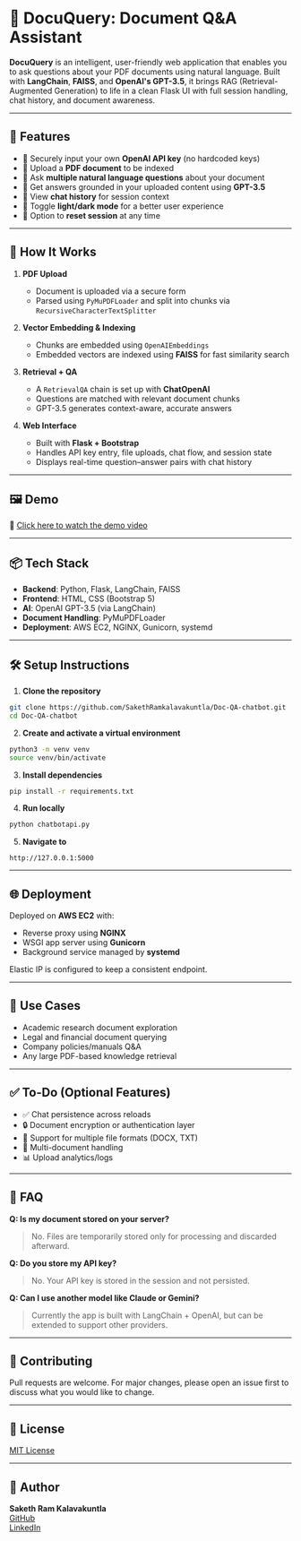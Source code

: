 # 🤖 DocuQuery: Document Q&A Assistant

**DocuQuery** is an intelligent, user-friendly web application that enables you to ask questions about your PDF documents using natural language. Built with **LangChain**, **FAISS**, and **OpenAI's GPT-3.5**, it brings RAG (Retrieval-Augmented Generation) to life in a clean Flask UI with full session handling, chat history, and document awareness.

---

## 🚀 Features

- 🔐 Securely input your own **OpenAI API key** (no hardcoded keys)
- 📄 Upload a **PDF document** to be indexed
- 💬 Ask **multiple natural language questions** about your document
- 🧠 Get answers grounded in your uploaded content using **GPT-3.5**
- 📜 View **chat history** for session context
- 🌙 Toggle **light/dark mode** for a better user experience
- 🔄 Option to **reset session** at any time

---

## 🧠 How It Works

1. **PDF Upload**

   - Document is uploaded via a secure form
   - Parsed using `PyMuPDFLoader` and split into chunks via `RecursiveCharacterTextSplitter`

2. **Vector Embedding & Indexing**

   - Chunks are embedded using `OpenAIEmbeddings`
   - Embedded vectors are indexed using **FAISS** for fast similarity search

3. **Retrieval + QA**

   - A `RetrievalQA` chain is set up with **ChatOpenAI**
   - Questions are matched with relevant document chunks
   - GPT-3.5 generates context-aware, accurate answers

4. **Web Interface**

   - Built with **Flask + Bootstrap**
   - Handles API key entry, file uploads, chat flow, and session state
   - Displays real-time question–answer pairs with chat history

---

## 🖼️ Demo

🎥 [Click here to watch the demo video](demo/chatbotdemo.mp4)


---

## 📦 Tech Stack

- **Backend**: Python, Flask, LangChain, FAISS
- **Frontend**: HTML, CSS (Bootstrap 5)
- **AI**: OpenAI GPT-3.5 (via LangChain)
- **Document Handling**: PyMuPDFLoader
- **Deployment**: AWS EC2, NGINX, Gunicorn, systemd

---

## 🛠️ Setup Instructions

1. **Clone the repository**

```bash
git clone https://github.com/SakethRamkalavakuntla/Doc-QA-chatbot.git
cd Doc-QA-chatbot
```

2. **Create and activate a virtual environment**

```bash
python3 -m venv venv
source venv/bin/activate
```

3. **Install dependencies**

```bash
pip install -r requirements.txt
```

4. **Run locally**

```bash
python chatbotapi.py
```

5. **Navigate to**

```
http://127.0.0.1:5000
```

---

## 🌐 Deployment

Deployed on **AWS EC2** with:

- Reverse proxy using **NGINX**
- WSGI app server using **Gunicorn**
- Background service managed by **systemd**

Elastic IP is configured to keep a consistent endpoint.

---

## 🎯 Use Cases

- Academic research document exploration
- Legal and financial document querying
- Company policies/manuals Q&A
- Any large PDF-based knowledge retrieval

---

## ✅ To-Do (Optional Features)

- ✅ Chat persistence across reloads
- 🔒 Document encryption or authentication layer
- 🧾 Support for multiple file formats (DOCX, TXT)
- 📁 Multi-document handling
- 📊 Upload analytics/logs

---

## 🙋 FAQ

**Q: Is my document stored on your server?**

> No. Files are temporarily stored only for processing and discarded afterward.

**Q: Do you store my API key?**

> No. Your API key is stored in the session and not persisted.

**Q: Can I use another model like Claude or Gemini?**

> Currently the app is built with LangChain + OpenAI, but can be extended to support other providers.

---

## 🤝 Contributing

Pull requests are welcome. For major changes, please open an issue first to discuss what you would like to change.

---

## 📄 License

[MIT License](LICENSE)

---

## 👤 Author

**Saketh Ram Kalavakuntla**\
[GitHub](https://github.com/SakethRamkalavakuntla)\
[LinkedIn](https://www.linkedin.com/in/saketh-ram-kalavakuntla)

